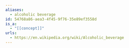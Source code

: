 ```yaml
---
aliases:
  - alcoholic beverage
id: 54768a86-aea3-4f45-9f76-35e89ef3558d
is_a:
  - "[[concept]]"
urls:
  - https://en.wikipedia.org/wiki/Alcoholic_beverage
---
```

